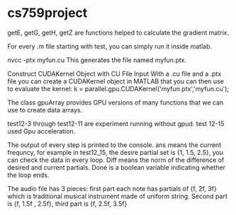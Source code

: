 # cs759project

getE, getG, getH, getZ are functions helped to calculate the gradient matrix.

For every .m file starting with test, you can simply run it inside matlab.

nvcc -ptx myfun.cu
This generates the file named myfun.ptx.

Construct CUDAKernel Object with CU File Input
With a .cu file and a .ptx file you can create a CUDAKernel object in MATLAB that you can then use to evaluate the kernel:
k = parallel.gpu.CUDAKernel('myfun.ptx','myfun.cu');

The class gpuArray provides GPU versions of many functions that we can use to create data arrays.

test12-3 through test12-11 are experiment running without gpud. test 12-15 used Gpu acceleration.

The output of every step is printed to the console. ans means the current frequncy, for example in test12_15, the desire partial set is {1, 1.5, 2.5}, you can check the data in every loop. Diff means the norm of the difference of desired and current partials. Done is a boolean variable indicating whether the loop ends.


The audio file has 3 pieces: first part each note has partials of {f, 2f, 3f} which is traditional musical instrument made of uniform string. Second part is {f, 1.5f , 2.5f}, third part is {f, 2.5f, 3.5f}
